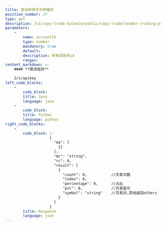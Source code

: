 ```yaml
---
title: 查询带单员币种偏好
position_number: 27
type: get
description: /v1/copy-trade-balance/public/copy-trade/leader-trading-prefer
parameters:
    -
        name: accountId
        type: number
        mandatory: true
        default:
        description: 带单员账号id
        ranges:
content_markdown: >-
    #### **限流规则**

    2/s/apikey
left_code_blocks:
    -
        code_block:
        title: Java
        language: java
    -
        code_block:
        title: Python
        language: python
right_code_blocks:
    -
        code_block: |-
                    {
                      "ma": [
                        {}
                      ],
                      "mc": "string",
                      "rc": 0,
                      "result": [
                        {
                          "count": 0,           //交易次数
                          "index": 0,
                          "percentage": 0,      //占比
                          "pnl": 0,             //交易盈亏
                          "symbol": "string"    //交易对,其他返回others
                        }
                      ]
                    }
        title: Response
        language: json
---
```

